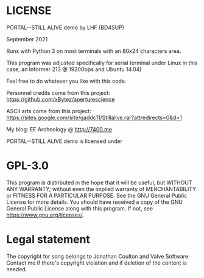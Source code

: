 # LICENSE

PORTAL--STILL ALIVE demo by LHF (BD4SUP)

September 2021

Runs with Python 3 on most terminals with an 80x24 characters area.

This program was adjusted specifically for serial 
terminal under Linux in this case, an Informer 213 @ 19200bps and Ubuntu 14.04)

Feel free to do whatever you like with this code.

Personnel credits come from this project: https://github.com/xBytez/aperturescience

ASCII arts come from this project: https://sites.google.com/site/gaddc11/Stillalive.rar?attredirects=0&d=1
 
 My blog: EE Archeology @ http://7400.me
 
PORTAL--STILL ALIVE demo is licensed under
# GPL-3.0
This program is distributed in the hope that it will be useful,
but WITHOUT ANY WARRANTY; without even the implied warranty of
MERCHANTABILITY or FITNESS FOR A PARTICULAR PURPOSE. See the 
GNU General Public License for more details.
You should have received a copy of the GNU General Public License
along with this program. If not, see <https://www.gnu.org/licenses/>.

#  Legal statement
The copyright for song <Still Alive> belongs to Jonathan Coulton and Valve Software
Contact me if there's copyright violation and if deletion of the content is needed.